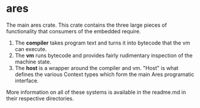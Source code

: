 # ares

The main ares crate.  This crate contains the three large pieces of functionality
that consumers of the embedded require.

1. The **compiler** takes program text and turns it into bytecode that the vm can execute.
2. The **vm** runs bytecode and provides fairly rudimentary inspection of the machine state.
3. The **host** is a wrapper around the compiler and vm.  "Host" is what defines
   the various Context types which form the main Ares programatic interface.

More information on all of these systems is available in the readme.md in their respective
directories.
